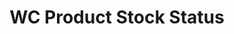 ---
title: WC Product Stock Status
redirect_from:
    - /wc-product-stock-status/
redirect_to: https://wordpress.org/plugins/wc-product-stock-status
---